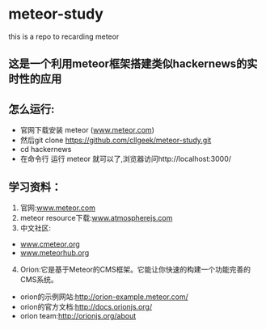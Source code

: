 # meteor-study
this is a repo to recarding meteor

## 这是一个利用meteor框架搭建类似hackernews的实时性的应用
## 怎么运行:
* 官网下载安装 meteor (www.meteor.com)
* 然后git clone https://github.com/cllgeek/meteor-study.git
* cd hackernews
* 在命令行 运行 meteor 就可以了,浏览器访问http://localhost:3000/

## 学习资料：
1. 官网:www.meteor.com
2. meteor resource下载:www.atmospherejs.com
3. 中文社区:
  * www.cmeteor.org
  * www.meteorhub.org
4. Orion:它是基于Meteor的CMS框架。它能让你快速的构建一个功能完善的CMS系统。
  * orion的示例网站:http://orion-example.meteor.com/
  * orion的官方文档:http://docs.orionjs.org/
  * orion team:http://orionjs.org/about
